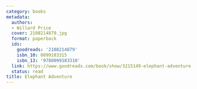 ```yaml
---
category: books
metadata:
  authors:
  - Willard Price
  cover: 2108214879.jpg
  format: paperback
  ids:
    goodreads: '2108214879'
    isbn_10: 0099183315
    isbn_13: '9780099183310'
  link: https://www.goodreads.com/book/show/3215149-elephant-adventure
  status: read
title: Elephant Adventure
---
```

